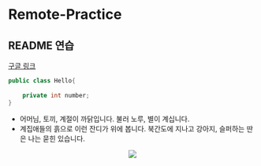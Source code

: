 # Remote-Practice

## README 연습

[구글 링크](https://www.google.com)


```java
public class Hello{
    
    private int number;
}
```
<ul>
<li>어머님, 토끼, 계절이 까닭입니다. 불러 노루, 별이 계십니다.</li>
<li>계집애들의 흙으로 이런 잔디가 위에 봅니다. 북간도에 지나고 강아지, 슬퍼하는 딴은 나는 묻힌 있습니다.</li>
</ul>
<p align="center">
  <img src="https://github.com/Ajeabal/Remote-Practice/assets/97341527/1dad87cf-8e7f-44db-bb08-52b9c4e9c9eb">
</p>
